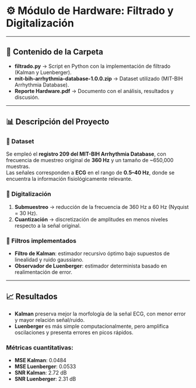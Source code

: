 # ⚙️ Módulo de Hardware: Filtrado y Digitalización

---

## 📂 Contenido de la Carpeta
- **filtrado.py** → Script en Python con la implementación de filtrado (Kalman y Luenberger).  
- **mit-bih-arrhythmia-database-1.0.0.zip** → Dataset utilizado (MIT-BIH Arrhythmia Database).  
- **Reporte Hardware.pdf** → Documento con el análisis, resultados y discusión. 

---

## 📊 Descripción del Proyecto

### 🔹 Dataset
Se empleó el **registro 209 del MIT-BIH Arrhythmia Database**, con frecuencia de muestreo original de **360 Hz** y un tamaño de ~650,000 muestras.  
Las señales corresponden a **ECG** en el rango de **0.5–40 Hz**, donde se encuentra la información fisiológicamente relevante.

### 🔹 Digitalización
1. **Submuestreo** → reducción de la frecuencia de 360 Hz a 60 Hz (Nyquist = 30 Hz).  
2. **Cuantización** → discretización de amplitudes en menos niveles respecto a la señal original.  

### 🔹 Filtros implementados
- **Filtro de Kalman**: estimador recursivo óptimo bajo supuestos de linealidad y ruido gaussiano.  
- **Observador de Luenberger**: estimador determinista basado en realimentación de error.  

---

## 📈 Resultados 
- **Kalman** preserva mejor la morfología de la señal ECG, con menor error y mayor relación señal/ruido.  
- **Luenberger** es más simple computacionalmente, pero amplifica oscilaciones y presenta errores en picos rápidos.  

### Métricas cuantitativas:
- **MSE Kalman**: 0.0484  
- **MSE Luenberger**: 0.0533  
- **SNR Kalman**: 2.72 dB  
- **SNR Luenberger**: 2.31 dB  